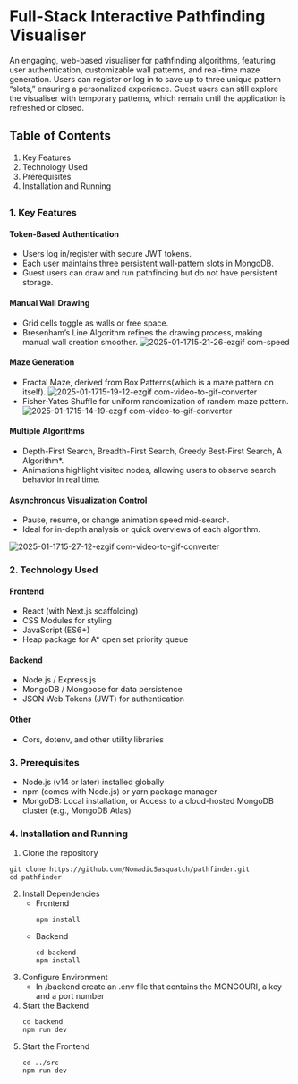# Full-Stack Interactive Pathfinding Visualiser


An engaging, web-based visualiser for pathfinding algorithms, featuring user authentication, customizable wall patterns, and real-time maze generation. Users can register or log in to save up to three unique pattern “slots,” ensuring a personalized experience. Guest users can still explore the visualiser with temporary patterns, which remain until the application is refreshed or closed.

## Table of Contents
1. Key Features
2. Technology Used
3. Prerequisites
4. Installation and Running
## 
### 1. Key Features
#### Token-Based Authentication
- Users log in/register with secure JWT tokens.
- Each user maintains three persistent wall-pattern slots in MongoDB.
- Guest users can draw and run pathfinding but do not have persistent storage.

#### Manual Wall Drawing
- Grid cells toggle as walls or free space.
- Bresenham’s Line Algorithm refines the drawing process, making manual wall creation smoother.
![2025-01-1715-21-26-ezgif com-speed](https://github.com/user-attachments/assets/0b32d949-a9be-481e-b0bd-89fcaefced91)


#### Maze Generation
- Fractal Maze, derived from Box Patterns(which is a maze pattern on itself).
![2025-01-1715-19-12-ezgif com-video-to-gif-converter](https://github.com/user-attachments/assets/93b87516-013a-4f0d-a6d3-c46b5715836c)
- Fisher-Yates Shuffle for uniform randomization of random maze pattern.
![2025-01-1715-14-19-ezgif com-video-to-gif-converter](https://github.com/user-attachments/assets/6d265583-8a30-48b6-bab0-d5bf0453bc23)




#### Multiple Algorithms
- Depth-First Search, Breadth-First Search, Greedy Best-First Search, A Algorithm*.
- Animations highlight visited nodes, allowing users to observe search behavior in real time.

#### Asynchronous Visualization Control
- Pause, resume, or change animation speed mid-search.
- Ideal for in-depth analysis or quick overviews of each algorithm.

![2025-01-1715-27-12-ezgif com-video-to-gif-converter](https://github.com/user-attachments/assets/8c88afa5-874f-4553-a436-ba54171e8dbe)

### 2. Technology Used
#### Frontend
- React (with Next.js scaffolding)
- CSS Modules for styling
- JavaScript (ES6+)
- Heap package for A* open set priority queue

#### Backend
- Node.js / Express.js
- MongoDB / Mongoose for data persistence
- JSON Web Tokens (JWT) for authentication

#### Other
- Cors, dotenv, and other utility libraries


### 3. Prerequisites
- Node.js (v14 or later) installed globally
- npm (comes with Node.js) or yarn package manager
- MongoDB:
Local installation, or
Access to a cloud-hosted MongoDB cluster (e.g., MongoDB Atlas)


### 4. Installation and Running
1. Clone the repository
```
git clone https://github.com/NomadicSasquatch/pathfinder.git
cd pathfinder
```
2. Install Dependencies
   - Frontend
     ```
     npm install
     ```
   - Backend
     ```
     cd backend
     npm install
     ```
3. Configure Environment
   - In /backend create an .env file that contains the MONGOURI, a key and a port number
4. Start the Backend
   ```
   cd backend
   npm run dev
   ```
5. Start the Frontend
   ```
   cd ../src
   npm run dev
   ```
   
